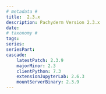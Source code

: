 ```yaml
---
# metadata # 
title:  2.3.x
description: Pachyderm Version 2.3.x 
date: 
# taxonomy #
tags:
series:
seriesPart:
cascade:
    latestPatch: 2.3.9
    majorMinor: 2.3
    clientPython: 7.3
    extensionJupyterLab: 2.6.3
    mountServerBinary: 2.3.9
---
```

